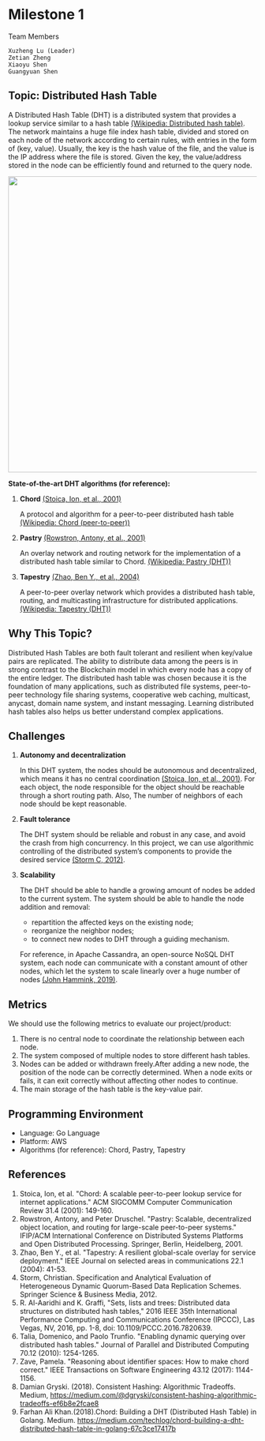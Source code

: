 # Milestone 1

Team Members
```
Xuzheng Lu (Leader)
Zetian Zheng
Xiaoyu Shen
Guangyuan Shen
```

## Topic: Distributed Hash Table

A Distributed Hash Table (DHT) is a distributed system that provides a lookup service similar to a hash table [(Wikipedia: Distributed hash table)](https://en.wikipedia.org/wiki/Distributed_hash_table?oldformat=true). The network maintains a huge file index hash table, divided and stored on each node of the network according to certain rules, with entries in the form of (key, value). Usually, the key is the hash value of the file, and the value is the IP address where the file is stored. Given the key, the value/address stored in the node can be efficiently found and returned to the query node.

<p align="center">
  <img width="600" src="https://upload.wikimedia.org/wikipedia/commons/thumb/9/98/DHT_en.svg/1000px-DHT_en.svg.png" />
</p>

**State-of-the-art DHT algorithms (for reference):**
1. **Chord** [(Stoica, Ion, et al., 2001)](#rf1)

   A protocol and algorithm for a peer-to-peer distributed hash table
[(Wikipedia: Chord (peer-to-peer))](https://en.wikipedia.org/wiki/Chord_(peer-to-peer)?oldformat=true)

2. **Pastry** [(Rowstron, Antony, et al., 2001)](#rf2)

   An overlay network and routing network for the implementation of a distributed hash table similar to Chord.
[(Wikipedia: Pastry (DHT))](https://en.wikipedia.org/wiki/Pastry_(DHT)?oldformat=true)

3. **Tapestry** [(Zhao, Ben Y., et al., 2004)](#rf3)

    A peer-to-peer overlay network which provides a distributed hash table, routing, and multicasting infrastructure for distributed applications.
[(Wikipedia: Tapestry (DHT))](https://en.wikipedia.org/wiki/Tapestry_(DHT)?oldformat=true)


## Why This Topic?

Distributed Hash Tables are both fault tolerant and resilient when key/value pairs are replicated. The ability to distribute data among the peers is in strong contrast to the Blockchain model in which every node has a copy of the entire ledger. The distributed hash table was chosen because it is the foundation of many applications, such as distributed file systems, peer-to-peer technology file sharing systems, cooperative web caching, multicast, anycast, domain name system, and instant messaging. Learning distributed hash tables also helps us better understand complex applications.

## Challenges
1. **Autonomy and decentralization**

   In this DHT system, the nodes should be autonomous and decentralized, which means it has no central coordination [(Stoica, Ion, et al., 2001)](#rf1). For each object, the node responsible for the object should be reachable through a short routing path. Also, The number of neighbors of each node should be kept reasonable.

2. **Fault tolerance**

   The DHT system should be reliable and robust in any case, and avoid the crash from high concurrency. In this project, we can use algorithmic controlling of the distributed system’s components to provide the desired service [(Storm C, 2012)](#rf2).

3. **Scalability**

   The DHT should be able to handle a growing amount of nodes be added to the current system. The system should be able to handle the node addition and removal:
     - repartition the affected keys on the existing node;
     - reorganize the neighbor nodes;
     - to connect new nodes to DHT through a guiding mechanism.
  
   For reference, in Apache Cassandra, an open-source NoSQL DHT system, each node can communicate with a constant amount of other nodes, which let the system to scale linearly over a huge number of nodes [(John Hammink, 2019)](https://aiven.io/blog/an-introduction-to-apache-cassandra#:~:text=This%20is%20one%20of%20the,and%20data%20centers%20go%20down).

## Metrics

We should use the following metrics to evaluate our project/product:

1. There is no central node to coordinate the relationship between each node.
2. The system composed of multiple nodes to store different hash tables.
3. Nodes can be added or withdrawn freely.After adding a new node, the position of the node can be correctly determined. When a node exits or fails, it can exit correctly without affecting other nodes to continue.
4. The main storage of the hash table is the key-value pair.

## Programming Environment

- Language: Go Language
- Platform: AWS
- Algorithms (for reference): Chord, Pastry, Tapestry

## References
<a id='rf1'></a>
1. Stoica, Ion, et al. "Chord: A scalable peer-to-peer lookup service for internet applications." ACM SIGCOMM Computer Communication Review 31.4 (2001): 149-160.
<a id='rf2'></a>
2. Rowstron, Antony, and Peter Druschel. "Pastry: Scalable, decentralized object location, and routing for large-scale peer-to-peer systems." IFIP/ACM International Conference on Distributed Systems Platforms and Open Distributed Processing. Springer, Berlin, Heidelberg, 2001.
<a id='rf3'></a>
3. Zhao, Ben Y., et al. "Tapestry: A resilient global-scale overlay for service deployment." IEEE Journal on selected areas in communications 22.1 (2004): 41-53.
<a id='rf4'></a>
4.  Storm, Christian. Specification and Analytical Evaluation of Heterogeneous Dynamic Quorum-Based Data Replication Schemes. Springer Science & Business Media, 2012.
<a id='rf5'></a>
5. R. Al-Aaridhi and K. Graffi, "Sets, lists and trees: Distributed data structures on distributed hash tables," 2016 IEEE 35th International Performance Computing and Communications Conference (IPCCC), Las Vegas, NV, 2016, pp. 1-8, doi: 10.1109/PCCC.2016.7820639.
<a id='rf6'></a>
6. Talia, Domenico, and Paolo Trunfio. "Enabling dynamic querying over distributed hash tables." Journal of Parallel and Distributed Computing 70.12 (2010): 1254-1265.
<a id='rf7'></a>
7. Zave, Pamela. "Reasoning about identifier spaces: How to make chord correct." IEEE Transactions on Software Engineering 43.12 (2017): 1144-1156.
<a id='rf8'></a>
8. Damian Gryski. (2018). Consistent Hashing: Algorithmic Tradeoffs. Medium, https://medium.com/@dgryski/consistent-hashing-algorithmic-tradeoffs-ef6b8e2fcae8
<a id='rf9'></a>
9. Farhan Ali Khan.(2018).Chord: Building a DHT (Distributed Hash Table) in Golang. Medium. https://medium.com/techlog/chord-building-a-dht-distributed-hash-table-in-golang-67c3ce17417b
